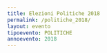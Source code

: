 ```yaml
---
title: Elezioni Politiche 2018
permalink: /politiche_2018/
layout: evento
tipoevento: POLITICHE
annoevento: 2018
---
```


